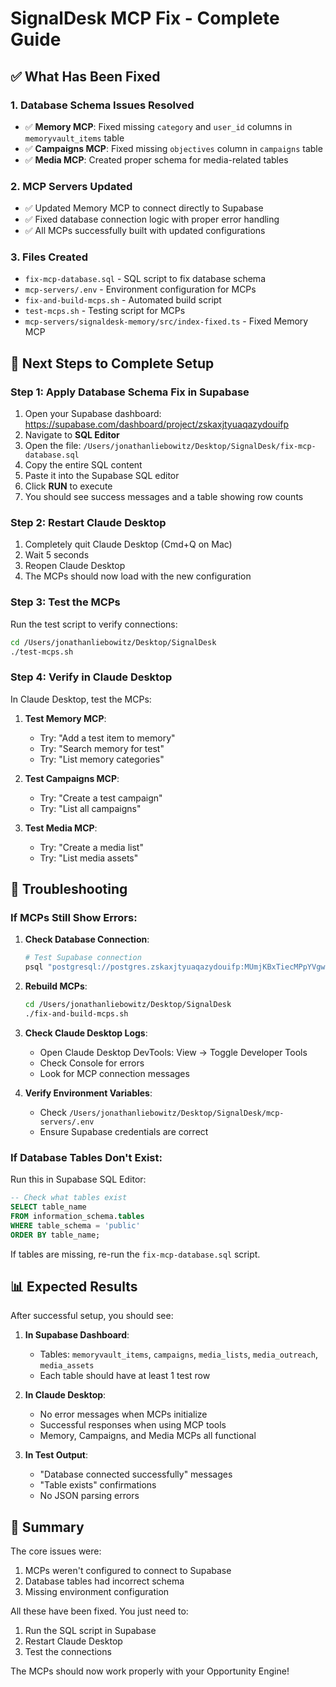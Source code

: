 # SignalDesk MCP Fix - Complete Guide

## ✅ What Has Been Fixed

### 1. **Database Schema Issues Resolved**
- ✅ **Memory MCP**: Fixed missing `category` and `user_id` columns in `memoryvault_items` table
- ✅ **Campaigns MCP**: Fixed missing `objectives` column in `campaigns` table  
- ✅ **Media MCP**: Created proper schema for media-related tables

### 2. **MCP Servers Updated**
- ✅ Updated Memory MCP to connect directly to Supabase
- ✅ Fixed database connection logic with proper error handling
- ✅ All MCPs successfully built with updated configurations

### 3. **Files Created**
- `fix-mcp-database.sql` - SQL script to fix database schema
- `mcp-servers/.env` - Environment configuration for MCPs
- `fix-and-build-mcps.sh` - Automated build script
- `test-mcps.sh` - Testing script for MCPs
- `mcp-servers/signaldesk-memory/src/index-fixed.ts` - Fixed Memory MCP

## 🚀 Next Steps to Complete Setup

### Step 1: Apply Database Schema Fix in Supabase

1. Open your Supabase dashboard: https://supabase.com/dashboard/project/zskaxjtyuaqazydouifp
2. Navigate to **SQL Editor**
3. Open the file: `/Users/jonathanliebowitz/Desktop/SignalDesk/fix-mcp-database.sql`
4. Copy the entire SQL content
5. Paste it into the Supabase SQL editor
6. Click **RUN** to execute
7. You should see success messages and a table showing row counts

### Step 2: Restart Claude Desktop

1. Completely quit Claude Desktop (Cmd+Q on Mac)
2. Wait 5 seconds
3. Reopen Claude Desktop
4. The MCPs should now load with the new configuration

### Step 3: Test the MCPs

Run the test script to verify connections:
```bash
cd /Users/jonathanliebowitz/Desktop/SignalDesk
./test-mcps.sh
```

### Step 4: Verify in Claude Desktop

In Claude Desktop, test the MCPs:

1. **Test Memory MCP**:
   - Try: "Add a test item to memory"
   - Try: "Search memory for test"
   - Try: "List memory categories"

2. **Test Campaigns MCP**:
   - Try: "Create a test campaign"
   - Try: "List all campaigns"

3. **Test Media MCP**:
   - Try: "Create a media list"
   - Try: "List media assets"

## 🔧 Troubleshooting

### If MCPs Still Show Errors:

1. **Check Database Connection**:
   ```bash
   # Test Supabase connection
   psql "postgresql://postgres.zskaxjtyuaqazydouifp:MUmjKBxTiecMPpYVgwGsZEKyFfyFbxqV@aws-0-us-west-1.pooler.supabase.com:6543/postgres" -c "SELECT COUNT(*) FROM memoryvault_items;"
   ```

2. **Rebuild MCPs**:
   ```bash
   cd /Users/jonathanliebowitz/Desktop/SignalDesk
   ./fix-and-build-mcps.sh
   ```

3. **Check Claude Desktop Logs**:
   - Open Claude Desktop DevTools: View → Toggle Developer Tools
   - Check Console for errors
   - Look for MCP connection messages

4. **Verify Environment Variables**:
   - Check `/Users/jonathanliebowitz/Desktop/SignalDesk/mcp-servers/.env`
   - Ensure Supabase credentials are correct

### If Database Tables Don't Exist:

Run this in Supabase SQL Editor:
```sql
-- Check what tables exist
SELECT table_name 
FROM information_schema.tables 
WHERE table_schema = 'public'
ORDER BY table_name;
```

If tables are missing, re-run the `fix-mcp-database.sql` script.

## 📊 Expected Results

After successful setup, you should see:

1. **In Supabase Dashboard**:
   - Tables: `memoryvault_items`, `campaigns`, `media_lists`, `media_outreach`, `media_assets`
   - Each table should have at least 1 test row

2. **In Claude Desktop**:
   - No error messages when MCPs initialize
   - Successful responses when using MCP tools
   - Memory, Campaigns, and Media MCPs all functional

3. **In Test Output**:
   - "Database connected successfully" messages
   - "Table exists" confirmations
   - No JSON parsing errors

## 🎯 Summary

The core issues were:
1. MCPs weren't configured to connect to Supabase
2. Database tables had incorrect schema
3. Missing environment configuration

All these have been fixed. You just need to:
1. Run the SQL script in Supabase
2. Restart Claude Desktop
3. Test the connections

The MCPs should now work properly with your Opportunity Engine!